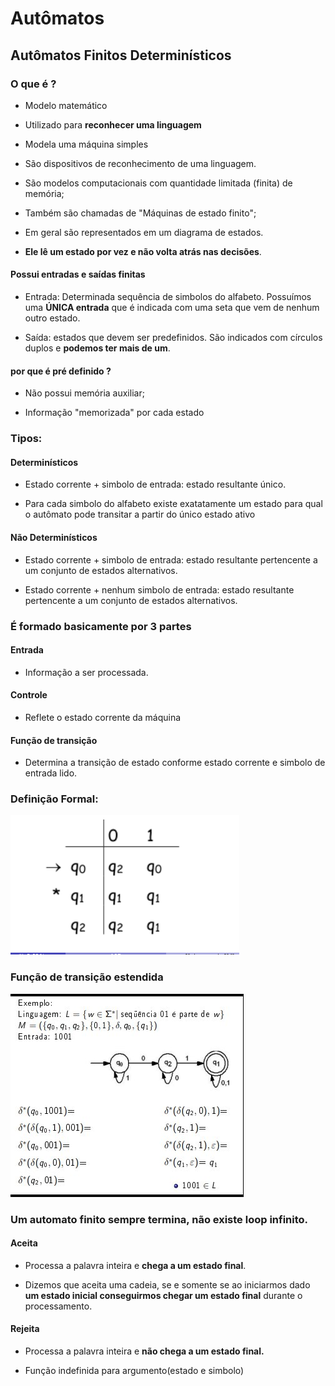 # Autômatos

## Autômatos Finitos Determinísticos

### O que é ?

- Modelo matemático

-  Utilizado para **reconhecer uma linguagem**

-  Modela uma máquina simples

-  São dispositivos de reconhecimento de uma linguagem.


-  São modelos computacionais com quantidade limitada (finita) de memória;

-  Também são chamadas de "Máquinas de estado finito";

- Em geral são representados em um diagrama de estados.

- **Ele lê um estado por vez e não volta atrás nas decisões**.

#### Possui entradas e saídas finitas

- Entrada: Determinada sequência de simbolos do alfabeto. Possuímos uma **ÚNICA entrada** que é indicada com uma seta que vem de nenhum outro estado.

- Saída: estados que devem ser predefinidos. São indicados com círculos duplos e **podemos ter mais de um**.

#### por que é pré definido ?

- Não possui memória auxiliar;

- Informação "memorizada" por cada estado

### Tipos:

#### Determinísticos

- Estado corrente + simbolo de entrada: estado resultante único.

- Para cada simbolo do alfabeto existe exatatamente um estado para qual o autômato pode transitar a partir do único estado ativo

#### Não Determinísticos

- Estado corrente + simbolo de entrada: estado resultante pertencente a um conjunto de estados alternativos.

- Estado corrente + nenhum simbolo de entrada: estado resultante pertencente a um conjunto de estados alternativos.

### É formado basicamente por 3 partes

#### Entrada

- Informação a ser processada.

#### Controle

- Reflete o estado corrente da máquina

#### Função de transição

- Determina a transição de estado conforme estado corrente e simbolo de entrada lido.

### Definição Formal:

<img src="Imagens/picture1.png" alt="Formula" />


### Função de transição estendida

<img src="Imagens/picture3.png" alt="Consumo palavra" />

### Um  automato finito sempre termina, não existe loop infinito.

#### Aceita

- Processa a palavra inteira e **chega a um estado final**.

- Dizemos que aceita uma cadeia, se e somente se ao iniciarmos dado **um estado inicial conseguirmos chegar um estado final** durante o processamento.

#### Rejeita

- Processa a palavra inteira e **não chega a um estado final.**
   
- Função indefinida para argumento(estado e simbolo)
